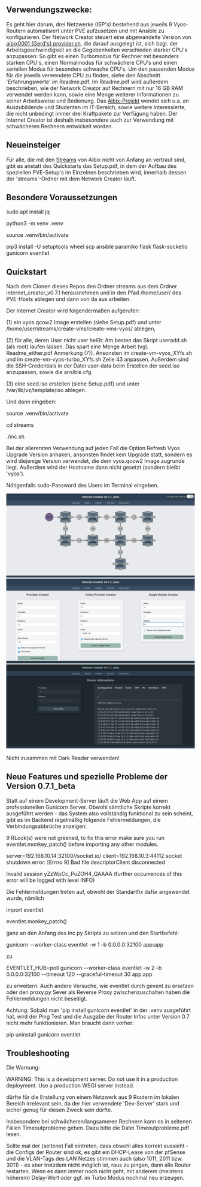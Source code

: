 ## Verwendungszwecke:

Es geht hier darum, drei Netzwerke (ISP's) bestehend aus jeweils 9 Vyos-Routern automatisiert unter PVE aufzusetzen und mit Ansible zu konfigurieren. Der Network Creator steuert eine abgewandelte Version von [aibix0001 (Gerd's) provider.sh](https://github.com/aibix0001/aasil), die darauf ausgelegt ist, sich bzgl. der Arbeitsgeschwindigkeit an die Gegebenheiten verschieden starker CPU's anzupassen: So gibt es einen Turbomodus für Rechner mit besonders starken CPU's, einen Normalmodus für schwächere CPU's und einen seriellen Modus für besonders schwache CPU's. Um den passenden Modus für die jeweils verwendete CPU zu finden, siehe den Abschnitt 'Erfahrungswerte' im Readme.pdf.
Im Readme.pdf wird außerdem beschrieben, wie der Network Creator auf Rechnern mit nur 16 GB RAM verwendet werden kann, sowie eine Menge weiterer Informationen zu seiner Arbeitsweise und Bedienung. Das [Aibix-Projekt](https://www.twitch.tv/aibix0001) wendet sich u.a. an Auszubildende und Studenten im IT-Bereich, sowie weitere Interessierte, die nicht unbedingt immer drei Kraftpakete zur Verfügung haben. Der Internet Creator ist deshalb insbesondere auch zur Verwendung mit schwächeren Rechnern entwickelt worden.


## Neueinsteiger

Für alle, die mit den [Streams](https://github.com/aibix0001/streams) von Aibix nicht von Anfang an vertraut sind, gibt es anstatt des Quickstarts das Setup.pdf, in dem der Aufbau des speziellen PVE-Setup's im Einzelnen beschrieben wird, innerhalb dessen der 'streams'-Ordner mit dem Network Creator läuft.

## Besondere Voraussetzungen

sudo apt install jq

python3 -m venv .venv

source .venv/bin/activate

pip3 install -U setuptools wheel scp ansible paramiko flask flask-socketio gunicorn eventlet

## Quickstart

Nach dem Clonen dieses Repos den Ordner streams aus dem Ordner internet_creator_v0.7.1 herausnehmen und in den Pfad /home/user/ des PVE-Hosts ablegen und dann von da aus arbeiten.

Der Internet Creator wird folgendermaßen aufgerufen:

(1) ein vyos.qcow2 Image erstellen (siehe Setup.pdf) und unter /home/user/streams/create-vms/create-vms-vyos/ ablegen,

(2) für alle, deren User nicht user heißt: Am besten das Skript useradd.sh (als root) laufen lassen. Das spart eine Menge Arbeit (vgl. Readme_either.pdf Anmerkung (7)). Ansonsten im create-vm-vyos_XYfs.sh und im create-vm-vyos-turbo_XYfs.sh Zeile 43 anpassen. Außerdem sind die SSH-Credentials in der Datei user-data beim Erstellen der seed.iso anzupassen, sowie die ansible.cfg. 

(3) eine seed.iso erstellen (siehe Setup.pdf) und unter /var/lib/vz/template/iso ablegen.

Und dann eingeben:

source .venv/bin/activate

cd streams

./inc.sh

Bei der allerersten Verwendung auf jeden Fall die Option Refresh Vyos Upgrade Version anhaken, ansonsten findet kein Upgrade statt, sondern es wird diejenige Version verwendet, die dem vyos.qcow2 Image zugrunde liegt. Außerdem wird der Hostname dann nicht gesetzt (sondern bleibt 'vyos').

Nötigenfalls sudo-Password des Users im Terminal eingeben.

![foto0](Bilder/00.png)
![foto1](Bilder/01.png)
![foto2](Bilder/02.png)

Nicht zusammen mit Dark Reader verwenden!


## Neue Features und spezielle Probleme der Version 0.7.1_beta

Statt auf einem Development-Server läuft die Web App auf einem professionellen Gunicorn Server. Obwohl sämtliche Skripte korrekt ausgeführt werden - das System also vollständig funktional zu sein scheint, gibt es im Backend regelmäßig folgende Fehlermeldungen, die Verbindungsabbrüche anzeigen:

9 RLock(s) were not greened, to fix this error make sure you run eventlet.monkey_patch() before importing any other
modules.

server=192.168.10.14:32100//socket.io/ client=192.168.10.3:44112 socket shutdown error: [Errno 9] Bad file descriptorClient disconnected

Invalid session yZzWpCc_PuZOH4_QAAAA (further occurrences of this error will be logged with level INFO)

Die Fehlermeldungen treten auf, obwohl der Standartfix dafür angewendet wurde, nämlich

import eventlet

eventlet.monkey_patch()

ganz an den Anfang des inc.py Skripts zu setzen und den Startbefehl:

gunicorn --worker-class eventlet -w 1 -b 0.0.0.0:32100 app:app

zu

EVENTLET_HUB=poll gunicorn --worker-class eventlet -w 2 -b 0.0.0.0:32100 --timeout 120 --graceful-timeout 30 app:app

zu erweitern. Auch andere Versuche, wie eventlet durch gevent zu ersetzen oder den proxy.py Sever als Reverse Proxy zwischenzuschalten haben die Fehlermeldungen nicht beseitigt. 

Achtung: Sobald man 'pip install gunicorn eventlet' in der .venv ausgeführt hat, wird der Ping Test und die Ausgabe der Router Infos unter Version 0.7 nicht mehr funktionieren. Man braucht dann vorher:

pip uninstall gunicorn eventlet


## Troubleshooting

Die Warnung: 

WARNING: This is a development server. Do not use it in a production deployment. Use a production WSGI server instead.

dürfte für die Erstellung von einem Netzwerk aus 9 Routern im lokalen Bereich irrelevant sein, da der hier verwendete 'Dev-Server' stark und sicher genug für diesen Zweck sein dürfte. 

Insbesondere bei schwächeren/langsameren Rechnern kann es in seltenen Fällen Timeoutprobleme geben. Dazu bitte die Datei Timeoutprobleme.pdf lesen.

Sollte mal der (seltene) Fall eintreten, dass obwohl alles korrekt aussieht - die Configs der Router sind ok, es gibt ein DHCP-Lease von der pfSense und die VLAN-Tags des LAN Netzes stimmen auch (also 1011, 2011 bzw. 3011) - es aber trotzdem nicht möglich ist, raus zu pingen, dann alle Router restarten. Wenn es dann immer noch nicht geht, mit anderem (meistens höherem) Delay-Wert oder ggf. im Turbo Modus nochmal neu erzeugen.
